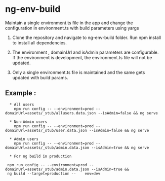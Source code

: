 # ng-env-build
Maintain a single environment.ts file in the app and change the configuration in environment.ts with build parameters using yargs

1. Clone the repository and navigate to ng-env-build folder. Run npm install to install all dependencies.

2. The environment , domainUrl and isAdmin parameters are configurable. If the environment is development, the environment.ts file will not be updated.

3. Only a single environment.ts file is maintained and the same gets updated with build params.

## Example :
  
      * All users 
        npm run config -- --environment=prod --domainUrl=assets/_stub/allusers.data.json --isAdmin=false && ng serve
      
      * Non-Admin users  
        npm run config -- --environment=prod --domainUrl=assets/_stub/user.data.json --isAdmin=false && ng serve
      
      * Admin users 
        npm run config -- --environment=prod --domainUrl=assets/_stub/admin.data.json --isAdmin=true && ng serve
      
      * For ng build in production
     
     npm run config -- --environment=prod --domainUrl=assets/_stub/admin.data.json --isAdmin=true && 
     ng build --target=production --    env=dev
     
 
